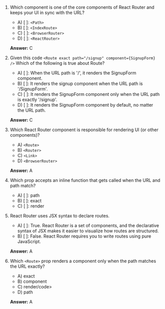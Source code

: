 

1. Which component is one of the core components of React Router and keeps your UI in sync with the URL?

    - A) [ ]: `<Path>`
    - B) [ ]: `<IndexRoute>`
    - C) [ ]: `<BrowserRouter>`
    - D) [ ]: `<ReactRouter>`

    **Answer:** C

2. Given this code `<Route exact path="/signup" component={SignupForm} />` Which of the following is true about Route?

    - A) [ ]: When the URL path is '/', it renders the SignupForm component.
    - B) [ ]: It renders the signup component when the URL path is '/SignupForm'.
    - C) [ ]: It renders the SignupForm component only when the URL path is exactly '/signup'.
    - D) [ ]: It renders the SignupForm component by default, no matter the URL path.

    **Answer:** C

3. Which React Router component is responsible for rendering UI (or other components)?

    - A) `<Route>`
    - B) `<Router>`
    - C) `<Link>`
    - D) `<BrowserRouter>`

    **Answer:** A

4. Which <Route> prop accepts an inline function that gets called when the URL and path match?

    - A) [ ]: path
    - B) [ ]: exact
    - C) [ ]: render

5. React Router uses JSX syntax to declare routes.

    - A) [ ]: True. React Router is a set of components, and the declarative syntax of JSX makes it easier to visualize how routes are structured.
    - B) [ ]: False. React Router requires you to write routes using pure JavaScript.

    **Answer:** A

6. Which `<Route>` prop renders a component only when the path matches the URL exactly?

    - A) exact
    - B) component
    - C) render/code>
    - D) path

    **Answer:** A



